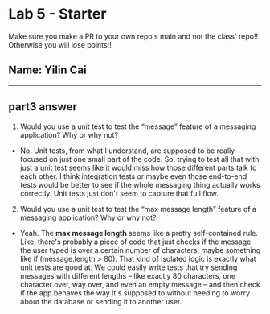 # Lab 5 - Starter
Make sure you make a PR to your own repo's main and not the class' repo!! Otherwise you will lose points!!
## Name: Yilin Cai 
---
## part3 answer

1) Would you use a unit test to test the “message” feature of a messaging application? Why or why not?
   

- No. Unit tests, from what I understand, are supposed to be really focused on just one small part of the code. So, trying to test all that with just a unit test seems like it would miss how those different parts talk to each other. I think integration tests or maybe even those end-to-end tests would be better to see if the whole messaging thing actually works correctly. Unit tests just don't seem to capture that full flow.
  


2) Would you use a unit test to test the “max message length” feature of a messaging application? Why or why not?

- Yeah. The **max message length** seems like a pretty self-contained rule. Like, there's probably a piece of code that just checks if the message the user typed is over a certain number of characters, maybe something like if (message.length > 80). That kind of isolated logic is exactly what unit tests are good at. We could easily write tests that try sending messages with different lengths – like exactly 80 characters, one character over, way over, and even an empty message – and then check if the app behaves the way it's supposed to without needing to worry about the database or sending it to another user. 
